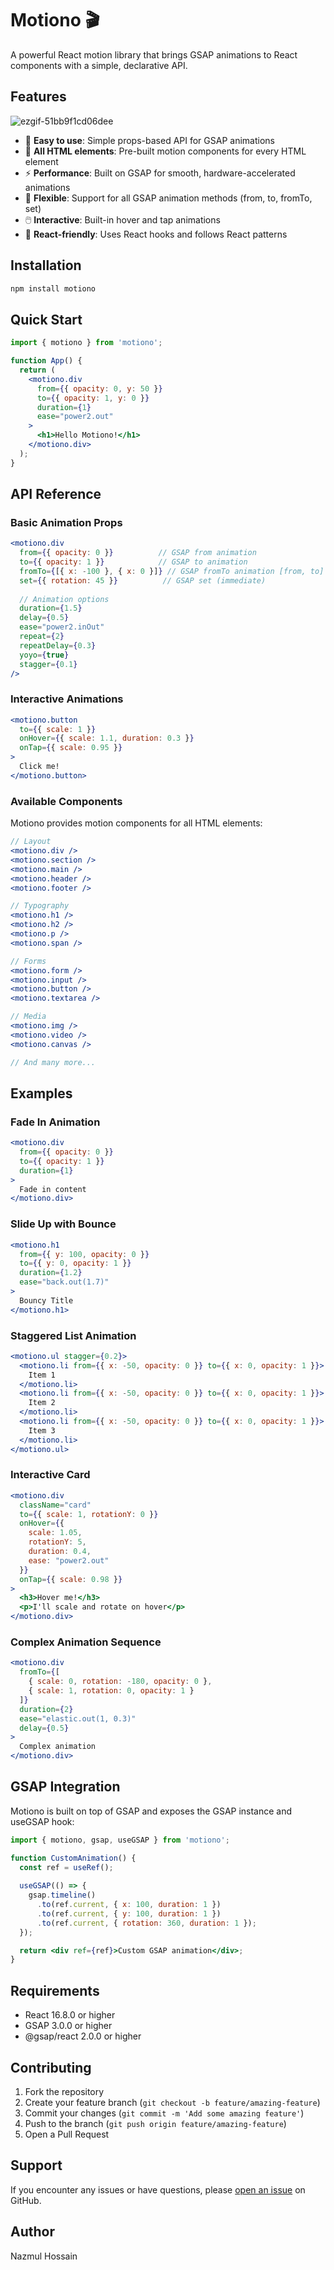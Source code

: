# Motiono 🎬

A powerful React motion library that brings GSAP animations to React components with a simple, declarative API.

## Features

![ezgif-51bb9f1cd06dee](https://github.com/user-attachments/assets/46e7bdd6-d44d-4361-acef-c89a87bbaa54)

- 🚀 **Easy to use**: Simple props-based API for GSAP animations
- 🎯 **All HTML elements**: Pre-built motion components for every HTML element
- ⚡ **Performance**: Built on GSAP for smooth, hardware-accelerated animations
- 🎨 **Flexible**: Support for all GSAP animation methods (from, to, fromTo, set)
- 🖱️ **Interactive**: Built-in hover and tap animations
- 📱 **React-friendly**: Uses React hooks and follows React patterns

## Installation

```bash
npm install motiono
```

## Quick Start

```jsx
import { motiono } from 'motiono';

function App() {
  return (
    <motiono.div
      from={{ opacity: 0, y: 50 }}
      to={{ opacity: 1, y: 0 }}
      duration={1}
      ease="power2.out"
    >
      <h1>Hello Motiono!</h1>
    </motiono.div>
  );
}
```

## API Reference

### Basic Animation Props

```jsx
<motiono.div
  from={{ opacity: 0 }}          // GSAP from animation
  to={{ opacity: 1 }}            // GSAP to animation
  fromTo={[{ x: -100 }, { x: 0 }]} // GSAP fromTo animation [from, to]
  set={{ rotation: 45 }}          // GSAP set (immediate)
  
  // Animation options
  duration={1.5}
  delay={0.5}
  ease="power2.inOut"
  repeat={2}
  repeatDelay={0.3}
  yoyo={true}
  stagger={0.1}
/>
```

### Interactive Animations

```jsx
<motiono.button
  to={{ scale: 1 }}
  onHover={{ scale: 1.1, duration: 0.3 }}
  onTap={{ scale: 0.95 }}
>
  Click me!
</motiono.button>
```

### Available Components

Motiono provides motion components for all HTML elements:

```jsx
// Layout
<motiono.div />
<motiono.section />
<motiono.main />
<motiono.header />
<motiono.footer />

// Typography
<motiono.h1 />
<motiono.h2 />
<motiono.p />
<motiono.span />

// Forms
<motiono.form />
<motiono.input />
<motiono.button />
<motiono.textarea />

// Media
<motiono.img />
<motiono.video />
<motiono.canvas />

// And many more...
```

## Examples

### Fade In Animation

```jsx
<motiono.div
  from={{ opacity: 0 }}
  to={{ opacity: 1 }}
  duration={1}
>
  Fade in content
</motiono.div>
```

### Slide Up with Bounce

```jsx
<motiono.h1
  from={{ y: 100, opacity: 0 }}
  to={{ y: 0, opacity: 1 }}
  duration={1.2}
  ease="back.out(1.7)"
>
  Bouncy Title
</motiono.h1>
```

### Staggered List Animation

```jsx
<motiono.ul stagger={0.2}>
  <motiono.li from={{ x: -50, opacity: 0 }} to={{ x: 0, opacity: 1 }}>
    Item 1
  </motiono.li>
  <motiono.li from={{ x: -50, opacity: 0 }} to={{ x: 0, opacity: 1 }}>
    Item 2
  </motiono.li>
  <motiono.li from={{ x: -50, opacity: 0 }} to={{ x: 0, opacity: 1 }}>
    Item 3
  </motiono.li>
</motiono.ul>
```

### Interactive Card

```jsx
<motiono.div
  className="card"
  to={{ scale: 1, rotationY: 0 }}
  onHover={{ 
    scale: 1.05, 
    rotationY: 5,
    duration: 0.4,
    ease: "power2.out"
  }}
  onTap={{ scale: 0.98 }}
>
  <h3>Hover me!</h3>
  <p>I'll scale and rotate on hover</p>
</motiono.div>
```

### Complex Animation Sequence

```jsx
<motiono.div
  fromTo={[
    { scale: 0, rotation: -180, opacity: 0 },
    { scale: 1, rotation: 0, opacity: 1 }
  ]}
  duration={2}
  ease="elastic.out(1, 0.3)"
  delay={0.5}
>
  Complex animation
</motiono.div>
```

## GSAP Integration

Motiono is built on top of GSAP and exposes the GSAP instance and useGSAP hook:

```jsx
import { motiono, gsap, useGSAP } from 'motiono';

function CustomAnimation() {
  const ref = useRef();
  
  useGSAP(() => {
    gsap.timeline()
      .to(ref.current, { x: 100, duration: 1 })
      .to(ref.current, { y: 100, duration: 1 })
      .to(ref.current, { rotation: 360, duration: 1 });
  });

  return <div ref={ref}>Custom GSAP animation</div>;
}
```

## Requirements

- React 16.8.0 or higher
- GSAP 3.0.0 or higher
- @gsap/react 2.0.0 or higher


## Contributing

1. Fork the repository
2. Create your feature branch (`git checkout -b feature/amazing-feature`)
3. Commit your changes (`git commit -m 'Add some amazing feature'`)
4. Push to the branch (`git push origin feature/amazing-feature`)
5. Open a Pull Request

## Support

If you encounter any issues or have questions, please [open an issue](https://github.com/yourusername/motiono/issues) on GitHub.

## Author
Nazmul Hossain
